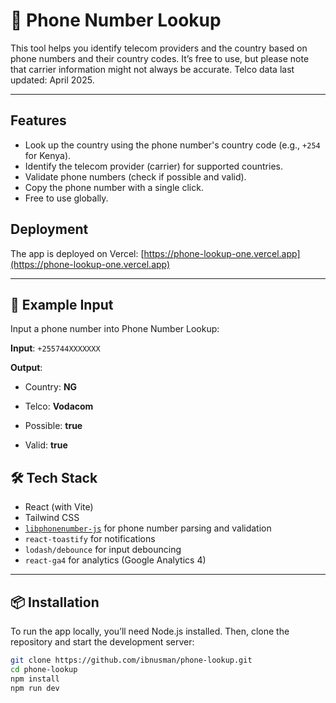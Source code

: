 # 📱 Phone Number Lookup

This tool helps you identify telecom providers and the country based on phone numbers and their country codes. It’s free to use, but please note that carrier information might not always be accurate. Telco data last updated: April 2025.

---

## Features
- Look up the country using the phone number's country code (e.g., `+254` for Kenya).
- Identify the telecom provider (carrier) for supported countries.
- Validate phone numbers (check if possible and valid).
- Copy the phone number with a single click.
- Free to use globally.

## Deployment
The app is deployed on Vercel: [https://phone-lookup-one.vercel.app](https://phone-lookup-one.vercel.app)

---

## 🧪 Example Input

Input a phone number into Phone Number Lookup:

**Input**: `+255744XXXXXXX`

**Output**:

- Country: **NG**

- Telco: **Vodacom**

- Possible: **true**

- Valid: **true**


## 🛠️ Tech Stack

- React (with Vite)  
- Tailwind CSS 
- [`libphonenumber-js`](https://github.com/catamphetamine/libphonenumber-js) for phone number parsing and validation  
- `react-toastify` for notifications  
- `lodash/debounce` for input debouncing  
- `react-ga4` for analytics (Google Analytics 4)

---

## 📦 Installation

To run the app locally, you’ll need Node.js installed. Then, clone the repository and start the development server:

```bash
git clone https://github.com/ibnusman/phone-lookup.git
cd phone-lookup
npm install
npm run dev
